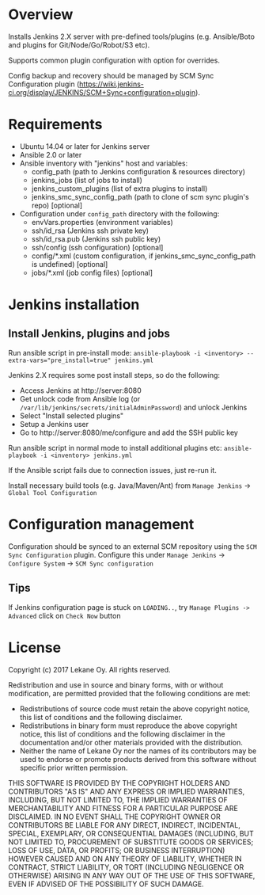# Overview

Installs Jenkins 2.X server with pre-defined tools/plugins
(e.g. Ansible/Boto and plugins for Git/Node/Go/Robot/S3 etc).

Supports common plugin configuration with option for overrides.

Config backup and recovery should be managed by SCM Sync Configuration plugin
(https://wiki.jenkins-ci.org/display/JENKINS/SCM+Sync+configuration+plugin).

# Requirements

* Ubuntu 14.04 or later for Jenkins server
* Ansible 2.0 or later
* Ansible inventory with "jenkins" host and variables:
    * config_path (path to Jenkins configuration & resources directory)
    * jenkins_jobs (list of jobs to install)
    * jenkins_custom_plugins (list of extra plugins to install)
    * jenkins_smc_sync_config_path (path to clone of scm sync plugin's repo) [optional]
* Configuration under `config_path` directory with the following:
    * envVars.properties (environment variables)
    * ssh/id_rsa (Jenkins ssh private key)
    * ssh/id_rsa.pub (Jenkins ssh public key)
    * ssh/config (ssh configuration) [optional]
    * config/*.xml (custom configuration, if jenkins_smc_sync_config_path is undefined) [optional]
    * jobs/*.xml (job config files) [optional]

# Jenkins installation

## Install Jenkins, plugins and jobs

Run ansible script in pre-install mode: 
`ansible-playbook -i <inventory> --extra-vars="pre_install=true" jenkins.yml`

Jenkins 2.X requires some post install steps, so do the following:

* Access Jenkins at http://server:8080
* Get unlock code from Ansible log (or `/var/lib/jenkins/secrets/initialAdminPassword`) and unlock Jenkins
* Select "Install selected plugins"
* Setup a Jenkins user
* Go to http://server:8080/me/configure and add the SSH public key

Run ansible script in normal mode to install additional plugins etc:
`ansible-playbook -i <inventory> jenkins.yml`

If the Ansible script fails due to connection issues, just re-run it.

Install necessary build tools (e.g. Java/Maven/Ant) from  `Manage Jenkins` -> `Global Tool Configuration`

# Configuration management

Configuration should be synced to an external SCM repository using the `SCM Sync Configuration` plugin.
Configure this under `Manage Jenkins` -> `Configure System` -> `SCM Sync configuration`

## Tips

If Jenkins configuration page is stuck on `LOADING..`,
try `Manage Plugins -> Advanced` click on `Check Now` button

# License

Copyright (c) 2017 Lekane Oy. All rights reserved.

Redistribution and use in source and binary forms, with or without
modification, are permitted provided that the following conditions are
met:

   * Redistributions of source code must retain the above copyright
notice, this list of conditions and the following disclaimer.
   * Redistributions in binary form must reproduce the above
copyright notice, this list of conditions and the following disclaimer
in the documentation and/or other materials provided with the
distribution.
   * Neither the name of Lekane Oy nor the names of its
contributors may be used to endorse or promote products derived from
this software without specific prior written permission.

THIS SOFTWARE IS PROVIDED BY THE COPYRIGHT HOLDERS AND CONTRIBUTORS
"AS IS" AND ANY EXPRESS OR IMPLIED WARRANTIES, INCLUDING, BUT NOT
LIMITED TO, THE IMPLIED WARRANTIES OF MERCHANTABILITY AND FITNESS FOR
A PARTICULAR PURPOSE ARE DISCLAIMED. IN NO EVENT SHALL THE COPYRIGHT
OWNER OR CONTRIBUTORS BE LIABLE FOR ANY DIRECT, INDIRECT, INCIDENTAL,
SPECIAL, EXEMPLARY, OR CONSEQUENTIAL DAMAGES (INCLUDING, BUT NOT
LIMITED TO, PROCUREMENT OF SUBSTITUTE GOODS OR SERVICES; LOSS OF USE,
DATA, OR PROFITS; OR BUSINESS INTERRUPTION) HOWEVER CAUSED AND ON ANY
THEORY OF LIABILITY, WHETHER IN CONTRACT, STRICT LIABILITY, OR TORT
(INCLUDING NEGLIGENCE OR OTHERWISE) ARISING IN ANY WAY OUT OF THE USE
OF THIS SOFTWARE, EVEN IF ADVISED OF THE POSSIBILITY OF SUCH DAMAGE.

